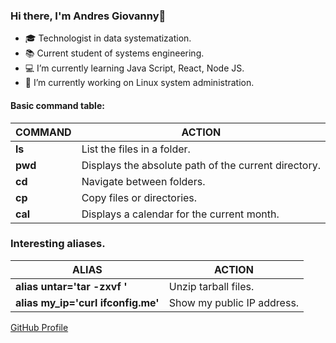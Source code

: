 ### Hi there, I'm Andres Giovanny👋

- 🎓 Technologist in data systematization.
- 📚 Current student of systems engineering.
- 💻 I’m currently learning Java Script, React, Node JS.
- 🐧 I’m currently working on Linux system administration.

#### Basic command table:
|  COMMAND  |    ACTION                |
|------|-------------------------------|
|  **ls**  |   List the files in a folder. |
|  **pwd** |   Displays the absolute path of the current directory. |
|  **cd**  |   Navigate between folders.   |
|  **cp**  |   Copy files or directories.  |
|  **cal** |   Displays a calendar for the current month.  |

### Interesting aliases.
|  ALIAS  |   ACTION    |
|---------|-------------|
|  **alias untar='tar -zxvf '**  |  Unzip tarball files.  |
|  **alias my_ip='curl ifconfig.me'**  |  Show my public IP address.  |
<!--
**angiovanny/angiovanny** is a ✨ _special_ ✨ repository because its `README.md` (this file) appears on your GitHub profile.

Here are some ideas to get you started:

- 🔭 I’m currently working on ...
- 🌱 I’m currently learning ...
- 👯 I’m looking to collaborate on ...
- 🤔 I’m looking for help with ...
- 💬 Ask me about ...
- 📫 How to reach me: ...
- 😄 Pronouns: ...
- ⚡ Fun fact: ...
-->

[GitHub Profile](https://github.com/angiovanny)
